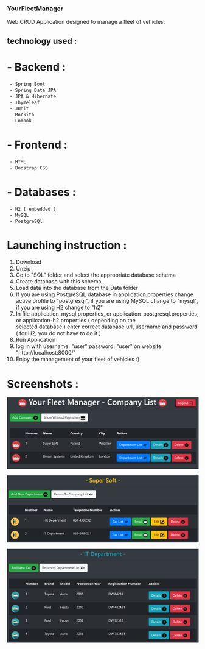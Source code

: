 ### YourFleetManager
Web CRUD Application designed to manage a fleet of vehicles.

## technology used :
 # - Backend :
     - Spring Boot
     - Spring Data JPA
     - JPA & Hibernate
     - Thymeleaf
     - JUnit
     - Mockito
     - Lombok
 
 # - Frontend : 
     - HTML
     - Boostrap CSS
     
 # - Databases : 
     - H2 [ embedded ]
     - MySQL
     - PostgreSQl

 # Launching instruction :

  1.  Download 
  2.  Unzip 
  3.  Go to "SQL" folder and select the appropriate database schema 
  4.  Create database with this schema 
  5.  Load data into the database from the Data folder 
  6.  If you are using PostgreSQL database in application.properties change active profile to "postgresql", if you are using
      MySQL change to "mysql", if you are using H2 change to "h2"
  7.  In file application-mysql.properties, or application-postgresql.properties, or application-h2.properties ( depending on the   
      selected database ) enter correct database url, username and password ( for H2, you do not have to do it ). 
  8.  Run Application 
  9.  log in with username: "user" password: "user" on website "http://localhost:8000/" 
  10. Enjoy the management of your fleet of vehicles :)
 
 # Screenshots :
  
  ![](screenshots/screenshot1.jpg)
  
  ![](screenshots/screenshot2.jpg)
  
  ![](screenshots/screenshot3.jpg)
  
